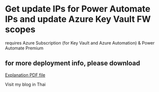 # Get update IPs for Power Automate IPs and update Azure Key Vault FW scopes

requires Azure Subscription (for Key Vault and Azure Automation) & Power Automate Premium

## for more deployment info, please download 
[Explanation PDF file](https://github.com/narismadz/PowerAutomateKVIPs/blob/main/Explanations%20(Power%20Automate%20IP%20scopes).pdf)

Visit my blog in Thai
